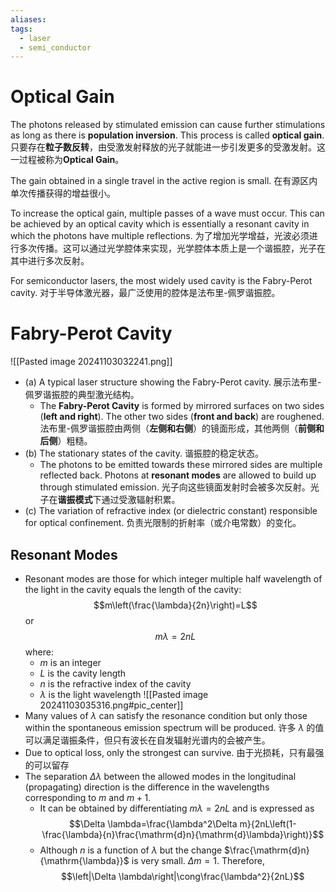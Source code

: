 ```yaml
---
aliases: 
tags:
  - laser
  - semi_conductor
---
```

# Optical Gain

The photons released by stimulated emission can cause further stimulations as long as there is **population inversion**. This process is called **optical gain**.
只要存在**粒子数反转**，由受激发射释放的光子就能进一步引发更多的受激发射。这一过程被称为**Optical Gain**。

The gain obtained in a single travel in the active region is small.
在有源区内单次传播获得的增益很小。

To increase the optical gain, multiple passes of a wave must occur. This can be achieved by an optical cavity which is essentially a resonant cavity in which the photons have multiple reflections.
为了增加光学增益，光波必须进行多次传播。这可以通过光学腔体来实现，光学腔体本质上是一个谐振腔，光子在其中进行多次反射。

For semiconductor lasers, the most widely used cavity is the Fabry-Perot cavity.
对于半导体激光器，最广泛使用的腔体是法布里-佩罗谐振腔。

# Fabry-Perot Cavity

![[Pasted image 20241103032241.png]]
- (a) A typical laser structure showing the Fabry-Perot cavity.
  展示法布里-佩罗谐振腔的典型激光结构。
	- The **Fabry-Perot Cavity** is formed by mirrored surfaces on two sides (**left and right**). The other two sides (**front and back**) are roughened.
	  法布里-佩罗谐振腔由两侧（**左侧和右侧**）的镜面形成，其他两侧（**前侧和后侧**）粗糙。
- (b) The stationary states of the cavity.
  谐振腔的稳定状态。
	- The photons to be emitted towards these mirrored sides are multiple reflected back. Photons at **resonant modes** are allowed to build up through stimulated emission. 
	  光子向这些镜面发射时会被多次反射。光子在**谐振模式**下通过受激辐射积累。
- (c) The variation of refractive index (or dielectric constant) responsible for optical confinement.
  负责光限制的折射率（或介电常数）的变化。

## Resonant Modes

- Resonant modes are those for which integer multiple half wavelength of the light in the cavity equals the length of the cavity:$$m\left(\frac{\lambda}{2n}\right)=L$$or$$m\lambda=2nL$$where:
	- $m$ is an integer
	- $L$ is the cavity length
	- $n$ is the refractive index of the cavity
	- $\lambda$ is the light wavelength
![[Pasted image 20241103035316.png#pic_center]]
- Many values of $λ$ can satisfy the resonance condition but only those within the spontaneous emission spectrum will be produced.
  许多 $λ$ 的值可以满足谐振条件，但只有波长在自发辐射光谱内的会被产生。
- Due to optical loss, only the strongest can survive.
  由于光损耗，只有最强的可以留存
- The separation $\Delta \lambda$ between the allowed modes in the longitudinal (propagating) direction is the difference in the wavelengths corresponding to $m$ and $m+1$.
	- It can be obtained by differentiating $m\lambda=2nL$ and is expressed as$$\Delta \lambda=\frac{\lambda^2\Delta m}{2nL\left(1-\frac{\lambda}{n}\frac{\mathrm{d}n}{\mathrm{d}\lambda}\right)}$$
	- Although $n$ is a function of $\lambda$ but the change $\frac{\mathrm{d}n}{\mathrm{\lambda}}$ is very small. $\Delta m=1$. Therefore,$$\left|\Delta \lambda\right|\cong\frac{\lambda^2}{2nL}$$
